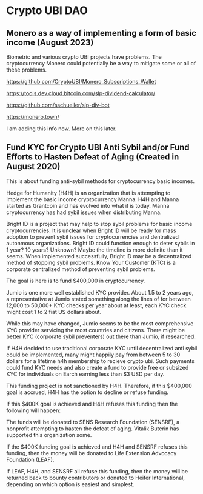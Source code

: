 # Crypto UBI DAO

## Monero as a way of implementing a form of basic income (August 2023) 

Biometric and various crypto UBI projects have problems. The cryptocurrency Monero could potentially be a way to mitigate some or all of these problems. 

https://github.com/CryptoUBI/Monero_Subscriptions_Wallet

https://tools.dev.cloud.bitcoin.com/slp-dividend-calculator/

https://github.com/sschueller/slp-div-bot 

https://monero.town/

I am adding this info now. More on this later. 

## Fund KYC for Crypto UBI Anti Sybil and/or Fund Efforts to Hasten Defeat of Aging (Created in August 2020)

This is about funding anti-sybil methods for cryptocurrency basic incomes. 

Hedge for Humanity (H4H) is an organization that is attempting to implement the basic income cryptocurrency Manna. H4H and Manna started as Grantcoin and has evolved into what it is today. Manna cryptocurrency has had sybil issues when distributing Manna. 

Bright ID is a project that may help to stop sybil problems for basic income cryptocurrencies. It is unclear when Bright ID will be ready for mass adoption to prevent sybil issues for cryptocurrencies and dentralized autonmous organizations. Bright ID could function enough to deter sybils in 1 year? 10 years? Unknown? Maybe the timeline is more definite than it seems. When implemented successfully, Bright ID may be a decentralized method of stopping sybil problems. Know Your Customer (KTC) is a corporate centralized method of preventing sybil problems. 

The goal is here is to fund $400,000 in cryptocurrency. 

Jumio is one more well established KYC provider. About 1.5 to 2 years ago, a representative at Jumio stated something along the lines of for between 12,000 to 50,000+ KYC checks per year about at least, each KYC check might cost 1 to 2 fiat US dollars about. 

While this may have changed, Jumio seems to be the most comprehensive KYC provider servicing the most countries and citizens. There might be better KYC (corporate sybil preventers) out there than Jumio, if researched. 

If H4H decided to use traditional corporate KYC until decentralized anti sybil could be implemented, many might happily pay from between 5 to 30 dollars for a lifetime h4h membership to recieve crypto ubi. Such payments could fund KYC needs and also create a fund to provide free or subsized KYC for individuals on Earch earning less than $3 USD per day. 

This funding project is not sanctioned by H4H. Therefore, if this $400,000 goal is accrued, H4H has the option to decline or refuse funding. 

If this $400K goal is achieved and H4H refuses this funding then the following will happen:

The funds will be donated to SENS Research Foundation (SENSRF), a nonprofit attempting to hasten the defeat of aging. Vitalik Buterin has supported this organization some. 

If the $400K funding goal is achieved and H4H and SENSRF refuses this funding, then the money will be donated to Life Extension Advocacy Foundation (LEAF). 

If LEAF, H4H, and SENSRF all refuse this funding, then the money will be returned back to bounty contributors or donated to Heifer International, depending on which option is easiest and simplest.  
